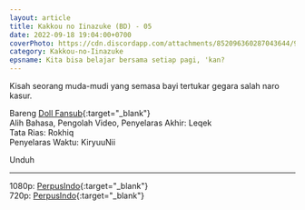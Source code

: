 ```yaml
---
layout: article
title: Kakkou no Iinazuke (BD) - 05
date: 2022-09-18 19:04:00+0700
coverPhoto: https://cdn.discordapp.com/attachments/852096360287043644/991700370826989608/unknown.png
category: Kakkou-no-Iinazuke
epsname: Kita bisa belajar bersama setiap pagi, 'kan?
---
```


Kisah seorang muda-mudi yang semasa bayi tertukar gegara salah naro kasur.

Bareng [Doll Fansub](https://www.perpusindo.info/user/Leqek){:target="_blank"}
<br>
Alih Bahasa, Pengolah Video, Penyelaras Akhir: Leqek
<br>
Tata Rias: Rokhiq
<br>
Penyelaras Waktu: KiryuuNii

Unduh

---
1080p: [PerpusIndo](https://www.perpusindo.info/berkas/D94D9bIV){:target="_blank"}<br>
720p: [PerpusIndo](https://www.perpusindo.info/berkas/nNfH8jLm){:target="_blank"}
